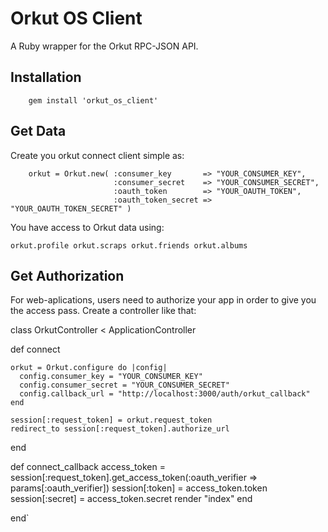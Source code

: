 # Orkut OS Client
A Ruby wrapper for the Orkut RPC-JSON API.

## Installation
```   
    gem install 'orkut_os_client'
```


## Get Data
Create you orkut connect client simple as:

```
    orkut = Orkut.new( :consumer_key       => "YOUR_CONSUMER_KEY",
                       :consumer_secret    => "YOUR_CONSUMER_SECRET",
                       :oauth_token        => "YOUR_OAUTH_TOKEN",
                       :oauth_token_secret => "YOUR_OAUTH_TOKEN_SECRET" )
```                    

You have access to Orkut data using:

`
    orkut.profile
    orkut.scraps
    orkut.friends
    orkut.albums
`

## Get Authorization
For web-aplications, users need to authorize your app in order to give you the access pass.
Create a controller like that:

class OrkutController < ApplicationController

  def connect

    orkut = Orkut.configure do |config|
      config.consumer_key = "YOUR_CONSUMER_KEY"
      config.consumer_secret = "YOUR_CONSUMER_SECRET"
      config.callback_url = "http://localhost:3000/auth/orkut_callback"
    end

    session[:request_token] = orkut.request_token
    redirect_to session[:request_token].authorize_url
  end

  def connect_callback
    access_token = session[:request_token].get_access_token(:oauth_verifier => params[:oauth_verifier])
    session[:token]  = access_token.token
    session[:secret] = access_token.secret
    render "index"
  end

end`
